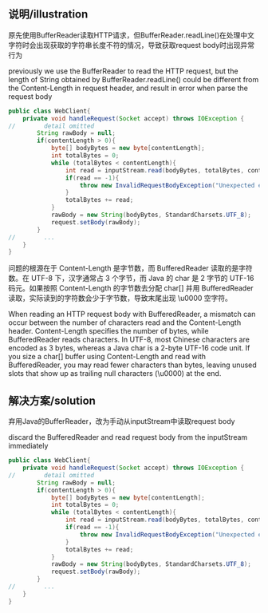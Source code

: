 ## 说明/illustration

原先使用BufferReader读取HTTP请求，但BufferReader.readLine()在处理中文字符时会出现获取的字符串长度不符的情况，导致获取request body时出现异常行为

previously we use the BufferReader to read the HTTP request, but the length of String obtained by BufferReader.readLine() could be different from the Content-Length in request header, and result in error when parse the request body

```java
public class WebClient{
    private void handleRequest(Socket accept) throws IOException {
//        detail omitted
        String rawBody = null;
        if(contentLength > 0){
            byte[] bodyBytes = new byte[contentLength];
            int totalBytes = 0;
            while (totalBytes < contentLength){
                int read = inputStream.read(bodyBytes, totalBytes, contentLength - totalBytes);
                if(read == -1){
                    throw new InvalidRequestBodyException("Unexpected end of stream!");
                }
                totalBytes += read;
            }
            rawBody = new String(bodyBytes, StandardCharsets.UTF_8);
            request.setBody(rawBody);
        }
//        ...
    }
}
```

问题的根源在于 Content-Length 是字节数，而 BufferedReader 读取的是字符数。在 UTF-8 下，汉字通常占 3 个字节，而 Java 的 char 是 2 字节的 UTF-16 码元。如果按照 Content-Length 的字节数去分配 char[] 并用 BufferedReader 读取，实际读到的字符数会少于字节数，导致末尾出现 \u0000 空字符。

When reading an HTTP request body with BufferedReader, a mismatch can occur between the number of characters read and the Content-Length header. Content-Length specifies the number of bytes, while BufferedReader reads characters. In UTF-8, most Chinese characters are encoded as 3 bytes, whereas a Java char is a 2-byte UTF-16 code unit. If you size a char[] buffer using Content-Length and read with BufferedReader, you may read fewer characters than bytes, leaving unused slots that show up as trailing null characters (\u0000) at the end.

## 解决方案/solution

弃用Java的BufferReader，改为手动从inputStream中读取request body

discard the BufferedReader and read request body from the inputStream immediately

```java
public class WebClient{
    private void handleRequest(Socket accept) throws IOException {
//        detail omitted
        String rawBody = null;
        if(contentLength > 0){
            byte[] bodyBytes = new byte[contentLength];
            int totalBytes = 0;
            while (totalBytes < contentLength){
                int read = inputStream.read(bodyBytes, totalBytes, contentLength - totalBytes);
                if(read == -1){
                    throw new InvalidRequestBodyException("Unexpected end of stream!");
                }
                totalBytes += read;
            }
            rawBody = new String(bodyBytes, StandardCharsets.UTF_8);
            request.setBody(rawBody);
        }
//        ...
    }
}            
```
